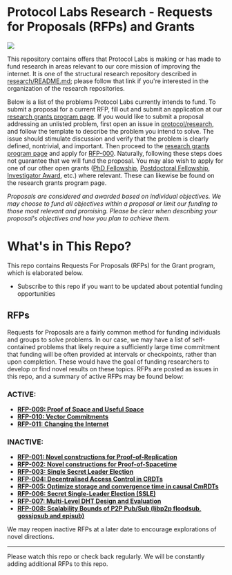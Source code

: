 # Protocol Labs Research - Requests for Proposals (RFPs) and Grants
[![](https://img.shields.io/badge/team-research-0f41f4.svg?style=flat-square)](https://github.com/protocol/research)

This repository contains offers that Protocol Labs is making or has made to fund research in areas relevant to our core mission of improving the internet.  It is one of the structural research repository described in [research/README.md](https://github.com/protocol/research); please follow that link if you're interested in the organization of the research repositories.

Below is a list of the problems Protocol Labs currently intends to fund.  To submit a proposal for a current RFP, fill out and submit an application at our [research grants program page](https://grants.protocol.ai/). If you would like to submit a proposal addressing an unlisted problem, first open an issue in [protocol/research](https://github.com/protocol/research/issues), and follow the template to describe the problem you intend to solve. The issue should stimulate discussion and verify that the problem is clearly defined, nontrivial, and important. Then proceed to the [research grants program page](https://grants.protocol.ai/) and apply for [RFP-000](https://grants.protocol.ai/prog/rfp-000). Naturally, following these steps does not guarantee that we will fund the proposal. You may also wish to apply for one of our other open grants ([PhD Fellowship](https://grants.protocol.ai/prog/phd_fellowship/), [Postdoctoral Fellowship](https://grants.protocol.ai/prog/postdoctoral_fellowship/), [Investigator Award](https://grants.protocol.ai/prog/investigator_award/), etc.) where relevant. These can likewise be found on the research grants program page. 

*Proposals are considered and awarded based on individual objectives. We may choose to fund all objectives within a proposal or limit our funding to those most relevant and promising. Please be clear when describing your proposal's objectives and how you plan to achieve them.*


# What's in This Repo?

This repo contains Requests For Proposals (RFPs) for the Grant program, which is elaborated below.

 - Subscribe to this repo if you want to be updated about potential funding opportunities

## RFPs
Requests for Proposals are a fairly common method for funding individuals and groups to solve problems.  In our case, we may have a list of self-contained problems that likely require a sufficiently large time commitment that funding will be often provided at intervals or checkpoints, rather than upon completion.  These would have the goal of funding researchers to develop or find novel results on these topics.  RFPs are posted as issues in this repo, and a summary of active RFPs may be found below:

### ACTIVE:
  - **[RFP-009: Proof of Space and Useful Space](https://github.com/protocol/research-RFPs/blob/master/RFPs/rfp-009-proof-of-space-and-useful-space.md)**
  - **[RFP-010: Vector Commitments](https://github.com/protocol/research-grants/blob/master/RFPs/rfp-010-vector-commitments.md)**
  - **[RFP-011: Changing the Internet](https://github.com/protocol/research-RFPs/blob/master/RFPs/rfp-011-changing-the-internet.md)**

### INACTIVE:
  - **[RFP-001: Novel constructions for Proof-of-Replication](https://github.com/protocol/research-RFPs/blob/master/RFPs/rfp-001-proof-of-replication.md)**
  - **[RFP-002: Novel constructions for Proof-of-Spacetime](https://github.com/protocol/research-RFPs/blob/master/RFPs/rfp-002-proof-of-spacetime.md)**
  - **[RFP-003: Single Secret Leader Election](https://github.com/protocol/research-RFPs/blob/master/RFPs/rfp-003-single-leader-election.md)**
  - **[RFP-004: Decentralised Access Control in CRDTs](https://github.com/protocol/research-RFPs/blob/master/RFPs/rfp-004-CRDT-ACL.md)**
  - **[RFP-005: Optimize storage and convergence time in causal CmRDTs](https://github.com/protocol/research-RFPs/blob/master/RFPs/rfp-005-optimized-CmRDT.md)**
  - **[RFP-006: Secret Single-Leader Election (SSLE)](https://github.com/protocol/research-RFPs/blob/master/RFPs/rfp-006-SSLE.md)**
  - **[RFP-007: Multi-Level DHT Design and Evaluation](https://github.com/protocol/research-RFPs/blob/master/RFPs/rfp-007-MLDHT.md)**
  - **[RFP-008: Scalability Bounds of P2P Pub/Sub (libp2p floodsub, gossipsub and episub)](https://github.com/protocol/research-RFPs/blob/master/RFPs/rfp-008-pubsub.md)**

We may reopen inactive RFPs at a later date to encourage explorations of novel directions.

---
Please watch this repo or check back regularly.  We will be constantly adding additional RFPs to this repo.
